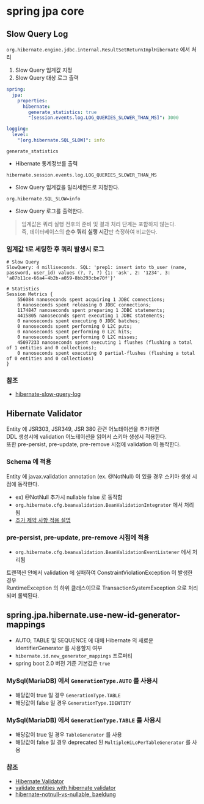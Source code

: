 # spring jpa core

## Slow Query Log
`org.hibernate.engine.jdbc.internal.ResultSetReturnImplHibernate` 에서 처리

1. Slow Query 임계값 지정
2. Slow Query 대상 로그 출력

```yaml
spring:
  jpa:
    properties:
      hibernate:
        generate_statistics: true
        "[session.events.log.LOG_QUERIES_SLOWER_THAN_MS]": 3000

logging:
  level:
    "[org.hibernate.SQL_SLOW]": info
```

`generate_statistics`
- Hibernate 통계정보를 출력

`hibernate.session.events.log.LOG_QUERIES_SLOWER_THAN_MS`
- Slow Query 임계값을 밀리세컨드로 지정한다.

`org.hibernate.SQL_SLOW=info`
- Slow Query 로그를 출력한다.

> 임계값은 쿼리 실행 전후의 준비 및 결과 처리 단계는 포함하지 않는다.  
> 즉, 데이터베이스의 **순수 쿼리 실행 시간**만 측정하여 비교한다.

### 임계값 1로 세팅한 후 쿼리 발생시 로그
```text
# Slow Query
SlowQuery: 4 milliseconds. SQL: 'prep1: insert into tb_user (name, password, user_id) values (?, ?, ?) {1: 'ask', 2: '1234', 3: 'a87b11ce-66a4-4b2b-a059-8bb293cbe70f'}'

# Statistics
Session Metrics {
    556084 nanoseconds spent acquiring 1 JDBC connections;
    0 nanoseconds spent releasing 0 JDBC connections;
    1174847 nanoseconds spent preparing 1 JDBC statements;
    4415805 nanoseconds spent executing 1 JDBC statements;
    0 nanoseconds spent executing 0 JDBC batches;
    0 nanoseconds spent performing 0 L2C puts;
    0 nanoseconds spent performing 0 L2C hits;
    0 nanoseconds spent performing 0 L2C misses;
    45097233 nanoseconds spent executing 1 flushes (flushing a total of 1 entities and 0 collections);
    0 nanoseconds spent executing 0 partial-flushes (flushing a total of 0 entities and 0 collections)
}
```

### 참조
- [hibernate-slow-query-log](https://vladmihalcea.com/hibernate-slow-query-log/)

## Hibernate Validator

Entity 에 JSR303, JSR349, JSR 380 관련 어노테이션을 추가하면  
DDL 생성시에 validation 어노테이션을 읽어서 스키마 생성시 적용한다.  
또한 pre-persist, pre-update, pre-remove 시점에 validation 이 동작한다.   

### Schema 에 적용

Entity 에 javax.validation annotation (ex. @NotNull) 이 있을 경우 스키마 생성 시점에 동작한다.    
- ex) @NotNull 추가시 nullable false 로 동작함
- `org.hibernate.cfg.beanvalidation.BeanValidationIntegrator` 에서 처리됨
- [추가 제약 사항 적용 설명](https://docs.jboss.org/hibernate/stable/validator/reference/en-US/html_single/#section-builtin-constraints)

### pre-persist, pre-update, pre-remove 시점에 적용

- `org.hibernate.cfg.beanvalidation.BeanValidationEventListener` 에서 처리됨

트랜잭션 안에서 validation 에 실패하여 ConstraintViolationException 이 발생한 경우  
RuntimeException 의 하위 클래스이므로 TransactionSystemException 으로 처리되며 롤백된다.

## spring.jpa.hibernate.use-new-id-generator-mappings

- AUTO, TABLE 및 SEQUENCE 에 대해 Hibernate 의 새로운 IdentifierGenerator 를 사용할지 여부
- `hibernate.id.new_generator_mappings` 프로퍼티
- spring boot 2.0 버전 기준 기본값은 `true` 

### MySql(MariaDB) 에서  `GenerationType.AUTO` 를 사용시

- 해당값이 true 일 경우 `GenerationType.TABLE`  
- 해당값이 false 일 경우  `GenerationType.IDENTITY`

### MySql(MariaDB) 에서  `GenerationType.TABLE` 를 사용시

- 해당값이 true 일 경우 `TableGenerator` 를 사용
- 해당값이 false 일 경우 deprecated 된 `MultipleHiLoPerTableGenerator` 를 사용

### 참조
- [Hibernate Validator](https://docs.jboss.org/hibernate/stable/validator/reference/en-US/html_single/)
- [validate entities with hibernate validator](https://thorben-janssen.com/automatically-validate-entities-with-hibernate-validator/)
- [hibernate-notnull-vs-nullable, baeldung](https://www.baeldung.com/hibernate-notnull-vs-nullable)
